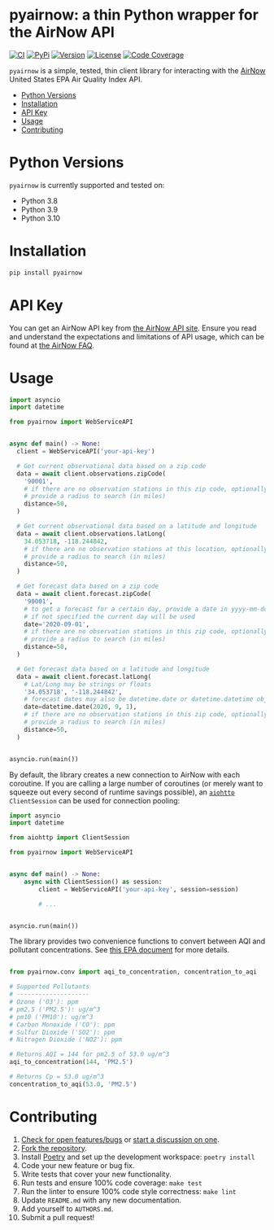 # pyairnow: a thin Python wrapper for the AirNow API

[![CI](https://github.com/asymworks/pyairnow/workflows/CI/badge.svg)](https://github.com/asymworks/pyairnow/actions)
[![PyPi](https://img.shields.io/pypi/v/pyairnow.svg)](https://pypi.python.org/pypi/pyairnow)
[![Version](https://img.shields.io/pypi/pyversions/pyairnow.svg)](https://pypi.python.org/pypi/pyairnow)
[![License](https://img.shields.io/pypi/l/pyairnow.svg)](https://github.com/asymworks/pyairnow/blob/master/LICENSE)
[![Code Coverage](https://codecov.io/gh/asymworks/pyairnow/branch/master/graph/badge.svg)](https://codecov.io/gh/asymworks/pyairnow)

`pyairnow` is a simple, tested, thin client library for interacting with the
[AirNow](https://www.airnow.gov) United States EPA Air Quality Index API.

- [Python Versions](#python-versions)
- [Installation](#installation)
- [API Key](#api-key)
- [Usage](#usage)
- [Contributing](#contributing)

# Python Versions

`pyairnow` is currently supported and tested on:

* Python 3.8
* Python 3.9
* Python 3.10

# Installation

```python
pip install pyairnow
```

# API Key

You can get an AirNow API key from
[the AirNow API site](https://docs.airnowapi.org/account/request/). Ensure you
read and understand the expectations and limitations of API usage, which can
be found at [the AirNow FAQ](https://docs.airnowapi.org/faq).

# Usage

```python
import asyncio
import datetime

from pyairnow import WebServiceAPI


async def main() -> None:
  client = WebServiceAPI('your-api-key')

  # Get current observational data based on a zip code
  data = await client.observations.zipCode(
    '90001',
    # if there are no observation stations in this zip code, optionally
    # provide a radius to search (in miles)
    distance=50,
  )

  # Get current observational data based on a latitude and longitude
  data = await client.observations.latLong(
    34.053718, -118.244842,
    # if there are no observation stations at this location, optionally
    # provide a radius to search (in miles)
    distance=50,
  )

  # Get forecast data based on a zip code
  data = await client.forecast.zipCode(
    '90001',
    # to get a forecast for a certain day, provide a date in yyyy-mm-dd,
    # if not specified the current day will be used
    date='2020-09-01',
    # if there are no observation stations in this zip code, optionally
    # provide a radius to search (in miles)
    distance=50,
  )

  # Get forecast data based on a latitude and longitude
  data = await client.forecast.latLong(
    # Lat/Long may be strings or floats
    '34.053718', '-118.244842',
    # forecast dates may also be datetime.date or datetime.datetime objects
    date=datetime.date(2020, 9, 1),
    # if there are no observation stations in this zip code, optionally
    # provide a radius to search (in miles)
    distance=50,
  )


asyncio.run(main())
```

By default, the library creates a new connection to AirNow with each coroutine.
If you are calling a large number of coroutines (or merely want to squeeze out
every second of runtime savings possible), an
[`aiohttp`](https://github.com/aio-libs/aiohttp) `ClientSession` can be used
for connection pooling:

```python
import asyncio
import datetime

from aiohttp import ClientSession

from pyairnow import WebServiceAPI


async def main() -> None:
    async with ClientSession() as session:
        client = WebServiceAPI('your-api-key', session=session)

        # ...


asyncio.run(main())
```

The library provides two convenience functions to convert between AQI and
pollutant concentrations. See
[this EPA document](https://www.airnow.gov/sites/default/files/2020-05/aqi-technical-assistance-document-sept2018.pdf)
for more details.

```python

from pyairnow.conv import aqi_to_concentration, concentration_to_aqi

# Supported Pollutants
# --------------------
# Ozone ('O3'): ppm
# pm2.5 ('PM2.5'): ug/m^3
# pm10 ('PM10'): ug/m^3
# Carbon Monoxide ('CO'): ppm
# Sulfur Dioxide ('SO2'): ppm
# Nitrogen Dioxide ('NO2'): ppm

# Returns AQI = 144 for pm2.5 of 53.0 ug/m^3
aqi_to_concentration(144, 'PM2.5')

# Returns Cp = 53.0 ug/m^3
concentration_to_aqi(53.0, 'PM2.5')

```

# Contributing

1. [Check for open features/bugs](https://github.com/asymworks/pyairnow/issues)
  or [start a discussion on one](https://github.com/asymworks/pyairnow/issues/new).
2. [Fork the repository](https://github.com/asymworks/pyairnow/fork).
3. Install [Poetry](https://python-poetry.org/) and set up the development workspace:
  `poetry install`
4. Code your new feature or bug fix.
5. Write tests that cover your new functionality.
6. Run tests and ensure 100% code coverage: `make test`
7. Run the linter to ensure 100% code style correctness: `make lint`
8. Update `README.md` with any new documentation.
9. Add yourself to `AUTHORS.md`.
10. Submit a pull request!
